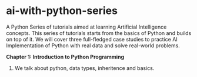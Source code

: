 # ai-with-python-series
A Python Series of tutorials aimed at learning Artificial Intelligence concepts. This series of tutorials starts from the basics of Python and builds on top of it. We will cover three full-fledged case studies to practice AI Implementation of Python with real data and solve real-world problems.

**Chapter 1: Introduction to Python Programming**
1. We talk about python, data types, inheritence and basics.
